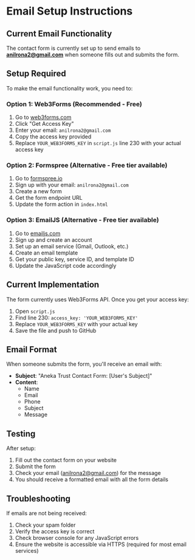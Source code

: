 # Email Setup Instructions

## Current Email Functionality

The contact form is currently set up to send emails to **anilrona2@gmail.com** when someone fills out and submits the form.

## Setup Required

To make the email functionality work, you need to:

### Option 1: Web3Forms (Recommended - Free)

1. Go to [web3forms.com](https://web3forms.com)
2. Click "Get Access Key"
3. Enter your email: `anilrona2@gmail.com`
4. Copy the access key provided
5. Replace `YOUR_WEB3FORMS_KEY` in `script.js` line 230 with your actual access key

### Option 2: Formspree (Alternative - Free tier available)

1. Go to [formspree.io](https://formspree.io)
2. Sign up with your email: `anilrona2@gmail.com`
3. Create a new form
4. Get the form endpoint URL
5. Update the form action in `index.html`

### Option 3: EmailJS (Alternative - Free tier available)

1. Go to [emailjs.com](https://emailjs.com)
2. Sign up and create an account
3. Set up an email service (Gmail, Outlook, etc.)
4. Create an email template
5. Get your public key, service ID, and template ID
6. Update the JavaScript code accordingly

## Current Implementation

The form currently uses Web3Forms API. Once you get your access key:

1. Open `script.js`
2. Find line 230: `access_key: 'YOUR_WEB3FORMS_KEY'`
3. Replace `YOUR_WEB3FORMS_KEY` with your actual key
4. Save the file and push to GitHub

## Email Format

When someone submits the form, you'll receive an email with:
- **Subject**: "Aneka Trust Contact Form: [User's Subject]"
- **Content**: 
  - Name
  - Email
  - Phone
  - Subject
  - Message

## Testing

After setup:
1. Fill out the contact form on your website
2. Submit the form
3. Check your email (anilrona2@gmail.com) for the message
4. You should receive a formatted email with all the form details

## Troubleshooting

If emails are not being received:
1. Check your spam folder
2. Verify the access key is correct
3. Check browser console for any JavaScript errors
4. Ensure the website is accessible via HTTPS (required for most email services) 